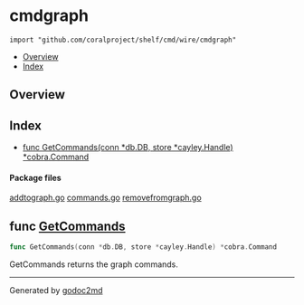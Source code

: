 

# cmdgraph
`import "github.com/coralproject/shelf/cmd/wire/cmdgraph"`

* [Overview](#pkg-overview)
* [Index](#pkg-index)

## <a name="pkg-overview">Overview</a>



## <a name="pkg-index">Index</a>
* [func GetCommands(conn *db.DB, store *cayley.Handle) *cobra.Command](#GetCommands)


#### <a name="pkg-files">Package files</a>
[addtograph.go](/src/github.com/coralproject/shelf/cmd/wire/cmdgraph/addtograph.go) [commands.go](/src/github.com/coralproject/shelf/cmd/wire/cmdgraph/commands.go) [removefromgraph.go](/src/github.com/coralproject/shelf/cmd/wire/cmdgraph/removefromgraph.go) 





## <a name="GetCommands">func</a> [GetCommands](/src/target/commands.go?s=504:570#L14)
``` go
func GetCommands(conn *db.DB, store *cayley.Handle) *cobra.Command
```
GetCommands returns the graph commands.








- - -
Generated by [godoc2md](http://godoc.org/github.com/davecheney/godoc2md)
